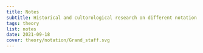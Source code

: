 ```yaml
---
title: Notes
subtitle: Historical and cultorological research on different notation systems
tags: theory
list: notes
date: 2021-09-18
cover: theory/notation/Grand_staff.svg
---
```


